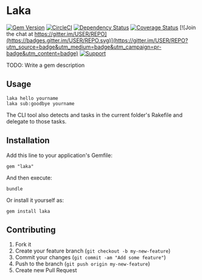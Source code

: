 # Laka

[![Gem Version](https://badge.fury.io/rb/GEMNAME.png)](http://badge.fury.io/rb/GEMNAME)
[![CircleCI](https://circleci.com/gh/USER/REPO.svg?style=svg)](https://circleci.com/gh/USER/REPO)
[![Dependency Status](https://gemnasium.com/USER/REPO.png)](https://gemnasium.com/USER/REPO)
[![Coverage Status](https://coveralls.io/repos/USER/REPO/badge.png)](https://coveralls.io/r/USER/REPO)
[![Join the chat at https://gitter.im/USER/REPO](https://badges.gitter.im/USER/REPO.svg)](https://gitter.im/USER/REPO?utm_source=badge&utm_medium=badge&utm_campaign=pr-badge&utm_content=badge)
[![Support](https://img.shields.io/badge/get-support-blue.svg)](https://boltops.com?utm_source=badge&utm_medium=badge&utm_campaign=cli-template)

TODO: Write a gem description

## Usage

    laka hello yourname
    laka sub:goodbye yourname

The CLI tool also detects and tasks in the current folder's Rakefile and delegate to those tasks.

## Installation

Add this line to your application's Gemfile:

    gem "laka"

And then execute:

    bundle

Or install it yourself as:

    gem install laka

## Contributing

1. Fork it
2. Create your feature branch (`git checkout -b my-new-feature`)
3. Commit your changes (`git commit -am "Add some feature"`)
4. Push to the branch (`git push origin my-new-feature`)
5. Create new Pull Request
